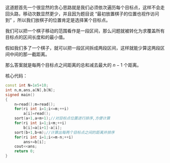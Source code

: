 这道题首先一个很显然的贪心思路就是我们必须依次遍历每个目标点，这样不会走回头路，移动次数显然更少，并且因为题目说 “最初放置棋子的位置也视作访问到” ，所以我们放棋子的位置肯定是选择某个目标点。

我们可以把一个棋子移动的范围看作是一段区间，那么问题就被转化为求覆盖所有目标点的区间长度和的最小值。

假如我们多了一个棋子，就可以把一段区间拆成两段区间，这样就能少算这两段区间中间的那一截距离。

那么答案就是每两个目标点之间距离的总和减去最大的 $n-1$ 个距离。

核心代码：

```cpp
const int N=1e5+10;
int n,m,ans,a[N],b[N];
signed main()
{
	n=read();m=read();
	for(ri int i=1;i<=m;++i)
		a[i]=read();
	sort(a+1,a+m+1);//对目标点位置进行排序,方便计算
	for(ri int i=1;i<m;++i)
		b[i]=a[i+1]-a[i];
	sort(b+1,b+m);//计算出每两个目标点之间的距离并排序
	for(ri int i=1;i<=m-n;++i)
		ans+=b[i];
	cout<<ans;
	return 0;
}